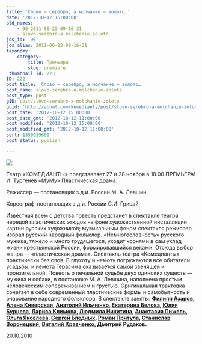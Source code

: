 ```yaml
---
title: 'Слово – серебро, а молчание – золото…'
date: '2012-10-12 15:00:00'
old_names:
    - 96-2011-06-23-09-16-31
    - slovo-serebro-a-molchanie-zoloto
jos_id: '96'
jos_alias: 2011-06-23-09-16-31
taxonomy:
    category:
        title: Премьеры
        slug: premiere
_thumbnail_id: 223
ID: 222
post_title: 'Слово – серебро, а молчание – золото…'
post_name: slovo-serebro-a-molchanie-zoloto
post_type: post
gID: post/slovo-serebro-a-molchanie-zoloto
guid: 'http://abnmt.com/komedianty/post/slovo-serebro-a-molchanie-zoloto'
post_date: '2012-10-12 15:00:00'
post_date_gmt: '2012-10-12 11:00:00'
post_modified: '2012-10-12 15:00:00'
post_modified_gmt: '2012-10-12 11:00:00'
sort: 1350039600
post_status: publish

---
```


[
![](image-01.jpg)
][0]


Театр «КОМЕДИАНТЫ» представляет 27 и 28 ноября в 18.00 ПРЕМЬЕРА! И. Тургенев [«МуМу»][0] Пластическая драма.


Режиссер — постановщик з.д.и. России М. А. Левшин


Хореограф-постановщик з.д.и. России С.И. Грицай


Известная всем с детства повесть предстанет в спектакле театра чередой пластических этюдов на фоне художественной инсталляции картин русских художников; музыкальным фоном спектакля режиссер избрал русский народный фольклор. «Немногословность» русского мужика, тяжело и много трудящегося, уходит корнями в сам уклад жизни крестьянской России, формировавшийся веками. Отсюда выбор жанра — «пластическая драма». Спектакль театра «Комедианты» практически без слов. В глухоту и немоту погружаются все обитатели усадьбы, и немота Герасима оказывается самой звенящей и пронзительной. Повесть о печальной судьбе двух одиноких существ — мужика и собаки, в постановке М. А. Левшина, наполнена простым человеческим сопереживанием и грустью. Оригинальная трактовка сочетает в себе современный пластические формы и самобытность и очарование народного фольклора. В спектакле заняты: **[Филипп Азаров][1], [Алена Киверская][2], [Анатолий Ильченко][3], [Екатерина Белова][4], [Юлия Бурцева][5], [Лариса Климова][6], [Людмила Никитина][7], [Анастасия Пижель][8], [Ольга Яковлева][9], [Сергей Бледных][10], [Роман Притула][11], [Станислав Воронецкий][12], [Виталий Кравченко][13], [][14]Дмитрий Рудаков.**


20.10.2010

[0]: ../../performance/krepostnaya-lyubov-mumu "Крепостная любовь (Муму)"
[1]: ../../person/filipp-azarov "Филипп Азаров"
[2]: ../../person/alyona-azarova "Алёна Азарова"
[3]: ../../person/anatolii-ilchenko "Анатолий Ильченко"
[4]: ../../person/ekaterina-belova "Екатерина Белова"
[5]: ../../person/yuliya-burtseva "Юлия Бурцева"
[6]: ../../person/larisa-klimova "Лариса Климова"
[7]: ../../person/lyudmila-nikitina "Людмила Никитина"
[8]: ../../person/anastasiya-pizhel "Анастасия Пижель"
[9]: ../../person/olga-yakovleva "Ольга Яковлева"
[10]: ../../person/sergei-blednykh "Сергей Бледных"
[11]: ../../person/roman-pritula "Роман Притула"
[12]: ../../person/stanislav-voronetskii "Станислав Воронецкий"
[13]: ../../person/vitalii-kravchenko "Виталий Кравченко"
[14]: ../../person/ilya-bezruk "Илья Безрук"